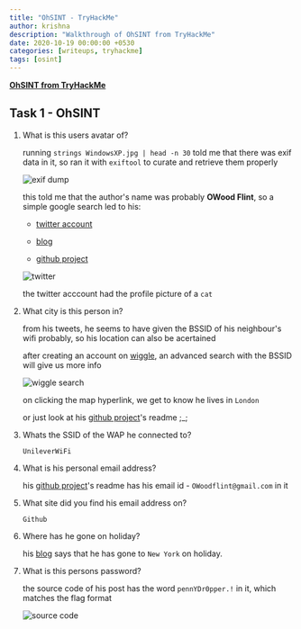 ```yaml
---
title: "OhSINT - TryHackMe"
author: krishna
description: "Walkthrough of OhSINT from TryHackMe"
date: 2020-10-19 00:00:00 +0530
categories: [writeups, tryhackme]
tags: [osint]
---
```


**[OhSINT from TryHackMe](https://tryhackme.com/room/ohsint)**

## Task 1 - OhSINT

1. What is this users avatar of?

	running `strings WindowsXP.jpg | head -n 30` told me that there was exif data in it, so ran it with `exiftool` to curate and retrieve them properly

	![exif dump](../../assets/img/tryhackme/ohsint/ohsint1.png)

	this told me that the author's name was probably **OWood Flint**, so a simple google search led to his:

	* [twitter account](https://twitter.com/owoodflint?lang=en)

	* [blog](https://oliverwoodflint.wordpress.com/author/owoodflint/)

	* [github project](https://github.com/OWoodfl1nt/people_finder)

	![twitter](../../assets/img/tryhackme/ohsint/ohsint2.png)

	the twitter acccount had the profile picture of a `cat`

2. What city is this person in?

	from his tweets, he seems to have given the BSSID of his neighbour's wifi probably, so his location can also be acertained

	after creating an account on [wiggle](https://wigle.net/), an advanced search with the BSSID will give us more info

	![wiggle search](../../assets/img/tryhackme/ohsint/ohsint3.png)

	on clicking the map hyperlink, we get to know he lives in `London`

	or just look at his [github project](https://github.com/OWoodfl1nt/people_finder)'s readme ;\_;

3. Whats the SSID of the WAP he connected to?

	`UnileverWiFi`

4. What is his personal email address?

	his [github project](https://github.com/OWoodfl1nt/people_finder)'s readme has his email id - `OWoodflint@gmail.com` in it

5. What site did you find his email address on?

	`Github`

6. Where has he gone on holiday?

	his [blog](https://oliverwoodflint.wordpress.com/author/owoodflint/) says that he has gone to `New York` on holiday.

7. What is this persons password?

	the source code of his post has the word `pennYDr0pper.!` in it, which matches the flag format

	![source code](../../assets/img/tryhackme/ohsint/ohsint4.png)
